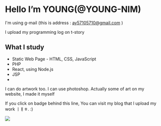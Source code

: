 # Hello  I’m YOUNG(@YOUNG-NIM) 
I'm using g-mail (this is address : ay57105710@gmail.com )

I upload my programming log on t-story


## What I study
- Static Web Page - HTML, CSS, JavaScript
- PHP
- React, using Node.js
- JSP
- 

I can do artwork too. I can use photoshop.
Actually some of art on my website, I made it myself

If you click on badge behind this line, You can visit my blog that I upload my work ㅣㅐㅎ. :)


<a href="https://coding-mukk.tistory.com/" target="_blank"><img src="https://img.shields.io/badge/tistory-31A8FF?style=for-the-badge&logo=Adobe Photoshop&logoColor=white"/></a>

<!---
YOUNG-NIM/YOUNG-NIM is a ✨ special ✨ repository because its `README.md` (this file) appears on your GitHub profile.
You can click the Preview link to take a look at your changes.
--->
